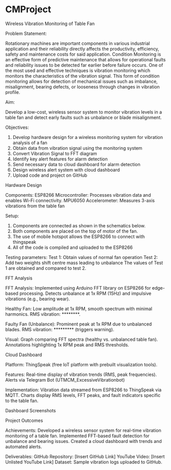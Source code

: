 # CMProject
Wireless Vibration Monitoring of Table Fan

Problem Statement:

Rotationary machines are important components in various industrial application and their reliability directly affects the productivity, efficiency, safety and maintenance costs for said application. Condition Monitoring is an effective form of predictive maintenance that allows for operational faults and reliability issues to be detected far earlier before failure occurs. One of the most used and effective techniques is vibration monitoring which monitors the characteristics of the vibration signal. This form of condition monitoring allows for detection of mechanical issues such as imbalance, misalignment, bearing defects, or looseness through changes in vibration profile.

Aim:

Develop a low-cost, wireless sensor system to monitor vibration levels in a table fan and detect early faults such as unbalance or blade misalignment.

Objectives:

1. Develop hardware design for a wireless monitoring system for vibration analysis of a fan
2. Obtain data from vibration signal using the monitoring system
3. Convert Vibration Signal to FFT diagram
4. Identify key alert features for alarm detection
5. Send necessary data to cloud dashboard for alarm detection
6. Design wireless alert system with cloud dashboard
7. Upload code and project on GitHub



Hardware Design 

Components:
ESP8266 Microcontroller: Processes vibration data and enables Wi-Fi connectivity.
MPU6050 Accelerometer: Measures 3-axis vibrations from the table fan

Setup:
1. Components are connected as shown in the schematics below.
2. Both components are placed on the top of motor of the fan.
3. The use of mobile hotspot allows the ESP8266 to connect with thingspeak
4. All of the code is compiled and uploaded to the ESP8266

Testing parameters:
Test 1: Obtain values of normal fan operation
Test 2: Add two weights shift centre mass leading to unbalance
The values of Test 1 are obtained and compared to test 2. 



FFT Analysis

FFT Analysis:
Implemented using Arduino FFT library on ESP8266 for edge-based processing.
Detects unbalance at 1x RPM (15Hz) and impulsive vibrations (e.g., bearing wear).

Healthy Fan:
Low amplitude at 1x RPM, smooth spectrum with minimal harmonics.
RMS vibration: ********.

Faulty Fan (Unbalance):
Prominent peak at 1x RPM due to unbalanced blades.
RMS vibration: ********* (triggers warning).

Visual:
Graph comparing FFT spectra (healthy vs. unbalanced table fan).
Annotations highlighting 1x RPM peak and RMS thresholds.


Cloud Dashboard 

Platform: ThingSpeak (free IoT platform with prebuilt visualization tools).

Features:
Real-time display of vibration trends (RMS, peak frequencies).
Alerts via Telegram Bot (UTMCM_ExcessiveVibrationbot)

Implementation:
Vibration data streamed from ESP8266 to ThingSpeak via MQTT.
Charts display RMS levels, FFT peaks, and fault indicators specific to the table fan.

Dashboard Screenshots


Project Outcomes 

Achievements:
Developed a wireless sensor system for real-time vibration monitoring of a table fan.
Implemented FFT-based fault detection for unbalance and bearing issues.
Created a cloud dashboard with trends and automated alerts.

Deliverables:
GitHub Repository: [Insert GitHub Link]
YouTube Video: [Insert Unlisted YouTube Link]
Dataset: Sample vibration logs uploaded to GitHub.




